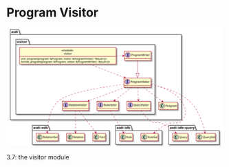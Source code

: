 # Program Visitor

![visitor module](visitor.svg)

<div class="figure caption">3.7: the visitor module</div>
